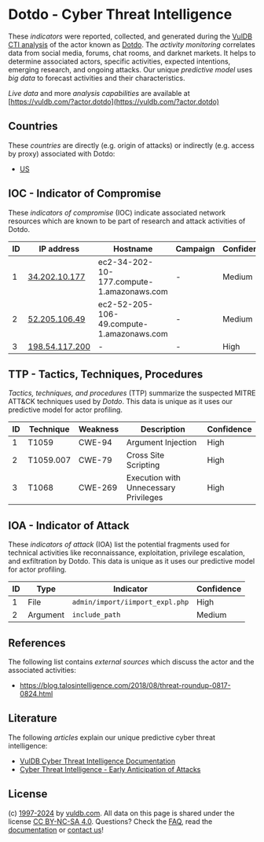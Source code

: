 # Dotdo - Cyber Threat Intelligence

These _indicators_ were reported, collected, and generated during the [VulDB CTI analysis](https://vuldb.com/?kb.cti) of the actor known as [Dotdo](https://vuldb.com/?actor.dotdo). The _activity monitoring_ correlates data from social media, forums, chat rooms, and darknet markets. It helps to determine associated actors, specific activities, expected intentions, emerging research, and ongoing attacks. Our unique _predictive model_ uses _big data_ to forecast activities and their characteristics.

_Live data_ and more _analysis capabilities_ are available at [https://vuldb.com/?actor.dotdo](https://vuldb.com/?actor.dotdo)

## Countries

These _countries_ are directly (e.g. origin of attacks) or indirectly (e.g. access by proxy) associated with Dotdo:

* [US](https://vuldb.com/?country.us)

## IOC - Indicator of Compromise

These _indicators of compromise_ (IOC) indicate associated network resources which are known to be part of research and attack activities of Dotdo.

ID | IP address | Hostname | Campaign | Confidence
-- | ---------- | -------- | -------- | ----------
1 | [34.202.10.177](https://vuldb.com/?ip.34.202.10.177) | ec2-34-202-10-177.compute-1.amazonaws.com | - | Medium
2 | [52.205.106.49](https://vuldb.com/?ip.52.205.106.49) | ec2-52-205-106-49.compute-1.amazonaws.com | - | Medium
3 | [198.54.117.200](https://vuldb.com/?ip.198.54.117.200) | - | - | High

## TTP - Tactics, Techniques, Procedures

_Tactics, techniques, and procedures_ (TTP) summarize the suspected MITRE ATT&CK techniques used by _Dotdo_. This data is unique as it uses our predictive model for actor profiling.

ID | Technique | Weakness | Description | Confidence
-- | --------- | -------- | ----------- | ----------
1 | T1059 | CWE-94 | Argument Injection | High
2 | T1059.007 | CWE-79 | Cross Site Scripting | High
3 | T1068 | CWE-269 | Execution with Unnecessary Privileges | High

## IOA - Indicator of Attack

These _indicators of attack_ (IOA) list the potential fragments used for technical activities like reconnaissance, exploitation, privilege escalation, and exfiltration by Dotdo. This data is unique as it uses our predictive model for actor profiling.

ID | Type | Indicator | Confidence
-- | ---- | --------- | ----------
1 | File | `admin/import/iimport_expl.php` | High
2 | Argument | `include_path` | Medium

## References

The following list contains _external sources_ which discuss the actor and the associated activities:

* https://blog.talosintelligence.com/2018/08/threat-roundup-0817-0824.html

## Literature

The following _articles_ explain our unique predictive cyber threat intelligence:

* [VulDB Cyber Threat Intelligence Documentation](https://vuldb.com/?kb.cti)
* [Cyber Threat Intelligence - Early Anticipation of Attacks](https://www.scip.ch/en/?labs.20201022)

## License

(c) [1997-2024](https://vuldb.com/?kb.changelog) by [vuldb.com](https://vuldb.com/?kb.about). All data on this page is shared under the license [CC BY-NC-SA 4.0](https://creativecommons.org/licenses/by-nc-sa/4.0/). Questions? Check the [FAQ](https://vuldb.com/?kb.faq), read the [documentation](https://vuldb.com/?kb) or [contact us](https://vuldb.com/?contact)!
